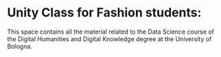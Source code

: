 # Unity Class for Fashion students:
This space contains all the material related to the Data Science course of the Digital Humanities and Digital Knowledge degree at the University of Bologna.
